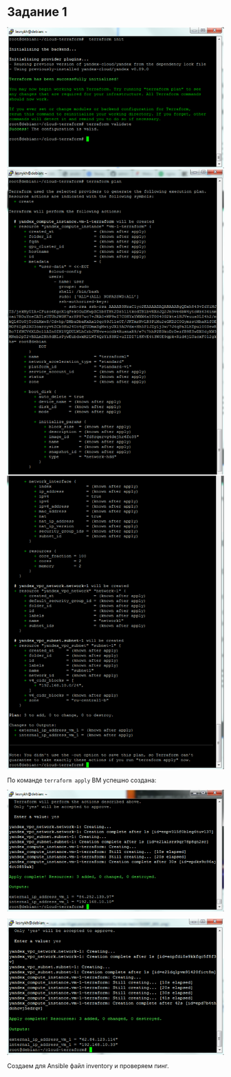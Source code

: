 # Задание 1
![](https://github.com/OlgaLesnykh/screenshots/blob/main/SVIRT_051.png)    
![](https://github.com/OlgaLesnykh/screenshots/blob/main/SVIRT_052.png)    
![](https://github.com/OlgaLesnykh/screenshots/blob/main/SVIRT_053.png)    
    
По команде ```terraform apply``` ВМ успешно создана:    
    
![](https://github.com/OlgaLesnykh/screenshots/blob/main/SVIRT_054.png)    
    
![](https://github.com/OlgaLesnykh/screenshots/blob/main/SVIRT_056.png)    
     
Создаем для Ansible файл inventory и проверяем пинг.
